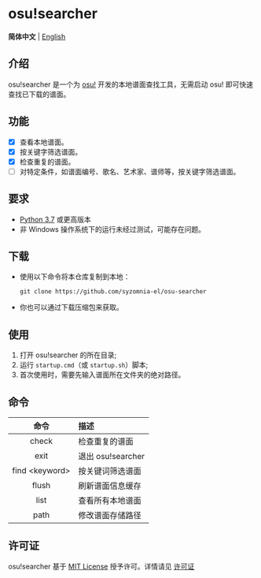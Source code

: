 # osu!searcher

**简体中文** | [English](README_en.md)

## 介绍

osu!searcher 是一个为 [osu!](https://osu.ppy.sh) 开发的本地谱面查找工具，无需启动 osu! 即可快速查找已下载的谱面。

## 功能

- [x] 查看本地谱面。
- [x] 按关键字筛选谱面。
- [x] 检查重复的谱面。
- [ ] 对特定条件，如谱面编号、歌名、艺术家、谱师等，按关键字筛选谱面。

## 要求

- [Python 3.7](https://www.python.org/downloads) 或更高版本
- 非 Windows 操作系统下的运行未经过测试，可能存在问题。

## 下载

- 使用以下命令将本仓库复制到本地：
  ```shell
  git clone https://github.com/syzomnia-el/osu-searcher
  ```
- 你也可以通过下载压缩包来获取。

## 使用

1. 打开 osu!searcher 的所在目录;
2. 运行 `startup.cmd`（或 `startup.sh`）脚本;
3. 首次使用时，需要先输入谱面所在文件夹的绝对路径。

## 命令

|       命令        | 描述              |
|:---------------:|:----------------|
|      check      | 检查重复的谱面         | 
|      exit       | 退出 osu!searcher |
| find <keyword\> | 按关键词筛选谱面        |
|      flush      | 刷新谱面信息缓存        |
|      list       | 查看所有本地谱面        |
|      path       | 修改谱面存储路径        |

## 许可证

osu!searcher 基于 [MIT License](https://opensource.org/licenses/MIT) 授予许可。详情请见 [许可证](LICENSE) 